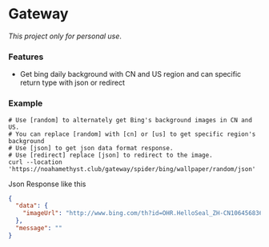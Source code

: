 # Gateway

*This project only for personal use*.

### Features

* Get bing daily background with CN and US region and can specific return type with json or redirect

### Example

```shell
# Use [random] to alternately get Bing's background images in CN and US.
# You can replace [random] with [cn] or [us] to get specific region's background
# Use [json] to get json data format response.
# Use [redirect] replace [json] to redirect to the image.
curl --location 'https://noahamethyst.club/gateway/spider/bing/wallpaper/random/json'
```

Json Response like this

```json
{
  "data": {
    "imageUrl": "http://www.bing.com/th?id=OHR.HelloSeal_ZH-CN1064568368_1920x1080.jpg&rf=LaDigue_1920x1080.jpg&pid=hp"
  },
  "message": ""
}
```



